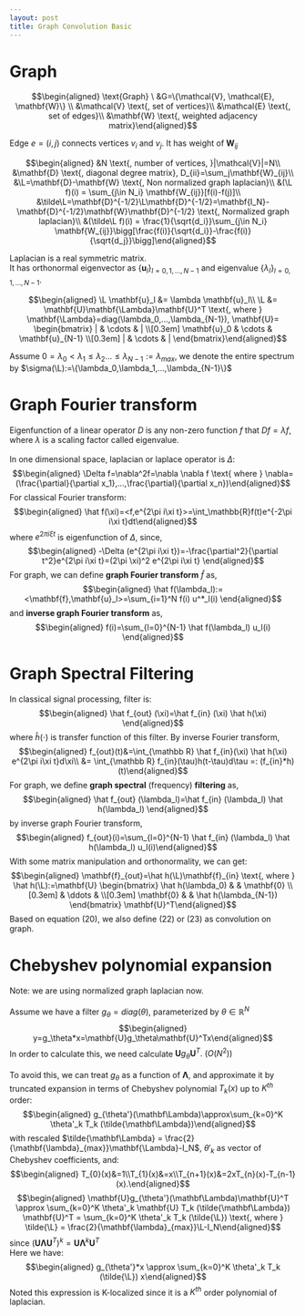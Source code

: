 ```yaml
---
layout: post
title: Graph Convolution Basic
---
```


Graph
=====

$$\begin{aligned}
\text{Graph} \ &G=\{\mathcal{V}, \mathcal{E}, \mathbf{W}\} \\
&\mathcal{V} \text{, set of vertices}\\
&\mathcal{E} \text{, set of edges}\\
&\mathbf{W} \text{, weighted adjacency matrix}\end{aligned}$$

Edge $e=(i,j)$ connects vertices $v_i$ and $v_j$. It has weight of
$\mathbf{W}_{ij}$

$$\begin{aligned}
&N \text{, number of vertices, }|\mathcal{V}|=N\\
&\mathbf{D} \text{, diagonal degree matrix}, D_{ii}=\sum_j\mathbf{W}_{ij}\\
&\L=\mathbf{D}-\mathbf{W} \text{, Non normalized graph laplacian}\\
&(\L f)(i) = \sum_{j\in N_i} \mathbf{W_{ij}}[f(i)-f(j)]\\
&\tilde\L=\mathbf{D}^{-1/2}\L\mathbf{D}^{-1/2}=\mathbf{I_N}-\mathbf{D}^{-1/2}\mathbf{W}\mathbf{D}^{-1/2} \text{, Normalized graph laplacian}\\
&(\tilde\L f)(i) = \frac{1}{\sqrt{d_i}}\sum_{j\in N_i} \mathbf{W_{ij}}\bigg[\frac{f(i)}{\sqrt{d_i}}-\frac{f(i)}{\sqrt{d_j}}\bigg]\end{aligned}$$

Laplacian is a real symmetric matrix.\
It has orthonormal eigenvector as $\{\mathbf{u}_l\}_{l=0,1,...,N-1}$ and
eigenvalue $\{\lambda_l\}_{l=0,1,...,N-1}$.

$$\begin{aligned}
\L \mathbf{u}_l &= \lambda \mathbf{u}_l\\
\L &= \mathbf{U}\mathbf{\Lambda}\mathbf{U}^T \text{, where } \mathbf{\Lambda}=diag(\lambda_0,...,\lambda_{N-1}), 
\mathbf{U}= 
\begin{bmatrix}
        |            & \cdots & | \\[0.3em]
        \mathbf{u}_0 & \cdots & \mathbf{u}_{N-1} \\[0.3em]
        |            & \cdots & |
\end{bmatrix}\end{aligned}$$

Assume
$0=\lambda_0<\lambda_1\le\lambda_2...\le\lambda_{N-1}:=\lambda_{max}$,
we denote the entire spectrum by
$\sigma(\L):=\{\lambda_0,\lambda_1,...,\lambda_{N-1}\}$

Graph Fourier transform
=======================

Eigenfunction of a linear operator $D$ is any non-zero function $f$ that
$Df=\lambda f$, where $\lambda$ is a scaling factor called eigenvalue.\
\
In one dimensional space, laplacian or laplace operator is $\Delta$:
$$\begin{aligned}
\Delta f=\nabla^2f=\nabla \nabla f \text{ where } \nabla=(\frac{\partial}{\partial x_1},...,\frac{\partial}{\partial x_n})\end{aligned}$$
For classical Fourier transform: $$\begin{aligned}
\hat f(\xi)=<f,e^{2\pi i\xi t}>=\int_\mathbb{R}f(t)e^{-2\pi i\xi t}dt\end{aligned}$$
where $e^{2\pi i\xi t}$ is eigenfunction of $\Delta$, since,
$$\begin{aligned}
-\Delta (e^{2\pi i\xi t})=-\frac{\partial^2}{\partial t^2}e^{2\pi i\xi t}=(2\pi \xi)^2 e^{2\pi i\xi t} \end{aligned}$$
For graph, we can define **graph Fourier transform** $\hat f$ as,
$$\begin{aligned}
\hat f(\lambda_l):=<\mathbf{f},\mathbf{u}_l>=\sum_{i=1}^N f(i) u^*_l(i) \end{aligned}$$
and **inverse graph Fourier transform** as, $$\begin{aligned}
f(i)=\sum_{l=0}^{N-1} \hat f(\lambda_l) u_l(i) \end{aligned}$$

Graph Spectral Filtering
========================

In classical signal processing, filter is: $$\begin{aligned}
\hat f_{out} (\xi)=\hat f_{in} (\xi) \hat h(\xi) \end{aligned}$$ where
$\hat h(\cdot)$ is transfer function of this filter. By inverse Fourier
transform, $$\begin{aligned}
f_{out}(t)&=\int_{\mathbb R} \hat f_{in}(\xi) \hat h(\xi) e^{2\pi i\xi t}d\xi\\
&= \int_{\mathbb R} f_{in}(\tau)h(t-\tau)d\tau =: (f_{in}*h)(t)\end{aligned}$$
For graph, we define **graph spectral** (frequency) **filtering** as,
$$\begin{aligned}
\hat f_{out} (\lambda_l)=\hat f_{in} (\lambda_l) \hat h(\lambda_l) \end{aligned}$$
by inverse graph Fourier transform, $$\begin{aligned}
f_{out}(i)=\sum_{l=0}^{N-1} \hat f_{in} (\lambda_l) \hat h(\lambda_l) u_l(i)\end{aligned}$$
With some matrix manipulation and orthonormality, we can get:
$$\begin{aligned}
\mathbf{f}_{out}=\hat h(\L)\mathbf{f}_{in} \text{, where } \hat h(\L):=\mathbf{U}
\begin{bmatrix}
    \hat h(\lambda_0) &        & \mathbf{0} \\[0.3em]
                      & \ddots &  \\[0.3em]
    \mathbf{0}        &        & \hat h(\lambda_{N-1})
\end{bmatrix}
\mathbf{U}^T\end{aligned}$$ Based on equation (20), we also define (22)
or (23) as convolution on graph.

Chebyshev polynomial expansion
==============================

Note: we are using normalized graph laplacian now.\
\
Assume we have a filter $g_\theta = diag(\theta)$, parameterized by
$\theta \in \mathbb R^N$ $$\begin{aligned}
y=g_\theta*x=\mathbf{U}g_\theta\mathbf{U}^Tx\end{aligned}$$ In order to
calculate this, we need calculate
$\mathbf{U}g_\theta\mathbf{U}^T. ~ (O(N^2))$\
\
To avoid this, we can treat $g_\theta$ as a function of
$\mathbf{\Lambda}$, and approximate it by truncated expansion in terms
of Chebyshev polynomial $T_k(x)$ up to $K^{th}$ order: $$\begin{aligned}
g_{\theta'}(\mathbf\Lambda)\approx\sum_{k=0}^K \theta'_k T_k (\tilde{\mathbf\Lambda})\end{aligned}$$
with rescaled
$\tilde{\mathbf\Lambda} = \frac{2}{\mathbf{\lambda}_{max}}\mathbf{\Lambda}-I_N$,
$\theta'_k$ as vector of Chebyshev coefficients, and: $$\begin{aligned}
T_{0}(x)&=1\\T_{1}(x)&=x\\T_{n+1}(x)&=2xT_{n}(x)-T_{n-1}(x).\end{aligned}$$
$$\begin{aligned}
\mathbf{U}g_{\theta'}(\mathbf\Lambda)\mathbf{U}^T \approx \sum_{k=0}^K \theta'_k \mathbf{U} T_k (\tilde{\mathbf\Lambda}) \mathbf{U}^T = \sum_{k=0}^K \theta'_k T_k (\tilde{\L}) \text{, where } \tilde{\L} = \frac{2}{\mathbf{\lambda}_{max}}\L-I_N\end{aligned}$$
since
$(\mathbf{U}\mathbf{\Lambda}\mathbf{U}^T)^k=\mathbf{U}\mathbf{\Lambda}^k\mathbf{U}^T$\
Here we have: $$\begin{aligned}
g_{\theta'}*x \approx \sum_{k=0}^K \theta'_k T_k (\tilde{\L}) x\end{aligned}$$
Noted this expression is K-localized since it is a $K^{th}$ order
polynomial of laplacian.
